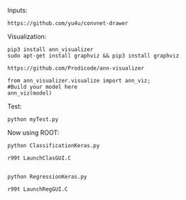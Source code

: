 Inputs:

    https://github.com/yu4u/convnet-drawer 

Visualization:

    pip3 install ann_visualizer
    sudo apt-get install graphviz && pip3 install graphviz

    https://github.com/Prodicode/ann-visualizer
    
    from ann_visualizer.visualize import ann_viz;
    #Build your model here 
    ann_viz(model)    
    
    
Test:

    python myTest.py
    
    
    
Now using ROOT:

    python ClassificationKeras.py

    r99t LaunchClasGUI.C
    
    
    python RegressionKeras.py
    
    r99t LaunchRegGUI.C
    